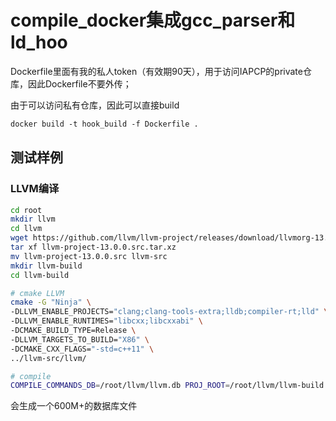 # compile_docker集成gcc_parser和ld_hoo

Dockerfile里面有我的私人token（有效期90天），用于访问IAPCP的private仓库，因此Dockerfile不要外传；

由于可以访问私有仓库，因此可以直接build

```dockerfile
docker build -t hook_build -f Dockerfile .
```

## 测试样例
### LLVM编译
```bash
cd root
mkdir llvm
cd llvm
wget https://github.com/llvm/llvm-project/releases/download/llvmorg-13.0.0/llvm-project-13.0.0.src.tar.xz
tar xf llvm-project-13.0.0.src.tar.xz
mv llvm-project-13.0.0.src llvm-src
mkdir llvm-build
cd llvm-build

# cmake LLVM
cmake -G "Ninja" \
-DLLVM_ENABLE_PROJECTS="clang;clang-tools-extra;lldb;compiler-rt;lld" \
-DLLVM_ENABLE_RUNTIMES="libcxx;libcxxabi" \
-DCMAKE_BUILD_TYPE=Release \
-DLLVM_TARGETS_TO_BUILD="X86" \
-DCMAKE_CXX_FLAGS="-std=c++11" \
../llvm-src/llvm/

# compile
COMPILE_COMMANDS_DB=/root/llvm/llvm.db PROJ_ROOT=/root/llvm/llvm-build ninja
```
会生成一个600M+的数据库文件